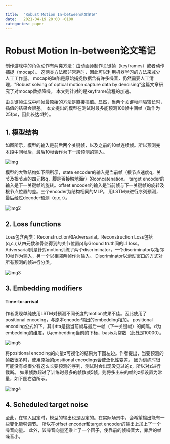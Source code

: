 ```yaml
---

title:  "Robust Motion In-between论文笔记"
date:   2021-04-19 20:00 +0100
categories: paper
---
```



# Robust Motion In-between论文笔记

制作游戏中的角色动作有两类方法：由动画师制作关键帧（keyframes）或者动作捕捉（mocap）。
这两类方法都非常耗时，因此可以利用机器学习的方法来减少人工工作量。
mocap的缺陷是原始捕捉数据含有许多噪音，仍然需要人工清理，"Robust solving of optical motion capture data by denoising"这篇文章研究了对mocap数据降噪。
本文则针对的是keyframe流程的加速。  

由关键帧生成中间帧最原始的方法是直接插值。显然，当两个关键帧间隔较长时，插值的结果会很差。
本文提出的模型在测试时最多能预测100帧中间帧（动作为25fps，因此长达4秒）。

## 1. 模型结构

如图所示，模型的输入是前后两个关键帧，以及之前的10帧连续帧。所以预测完本段中间帧后，最后10帧会作为下一段预测的输入。

![img](https://i.ibb.co/ZmKZLRn/motion-in-between-1.png)

模型的大致结构如下图所示，state encoder的输入是当前帧（根节点速度q，关节及根节点的四元数q，脚是否接触地面r）的concatenation。
target encoder的输入是下一关键帧的旋转。offset encoder的输入是当前帧与下一关键帧的旋转及根节点位置的差。三个encoder为结构相同的MLP。
用LSTM来进行序列预测，最后经过decoder预测（q,c,r）。
    

![img2](https://i.ibb.co/nLqv5W3/motion-in-between-2.png)  

## 2. Loss functions

Loss包含两类：Reconstruction和Adversarial。Reconstruction Loss包括(q,c,r,从四元数和骨骼得到的关节位置p)与Ground truth间的L1 loss。
Adversarial则是针对motion训练了两个discriminator，一个discriminator以相邻10帧作为输入，另一个以相邻两帧作为输入。
Discriminator以滑动窗口的方式对所有预测的帧进行分类。

![img3](https://i.ibb.co/SfL3217/motion-in-between-3.png)

## 3. Embedding modifiers
#### Time-to-arrival 
作者发现单纯使用LSTM对预测不同长度的motion效果不佳。因此使用了positional encoding，与原本encoder输出的embedding相加。
positional encoding公式如下，其中tta是指当前帧与最后一帧（下一关键帧）的间隔，d为embedding的维度，i为embedding当前的下标，basis为常数（此处是10000）。  

![img5](https://i.ibb.co/h229nQx/motion-in-between-5.png)

将positional encoding的向量z可视化的结果为下图左边。作者提出，当要预测的帧数很多时，使用原始的positional encodings会使泛化性变差。
因为训练时很可能没有或很少有这么长要预测的序列，测试时会出现没见过的z，所以对z进行截断。
如果帧数超过了训练时最多的帧数减5帧，则将多出来的帧的z都设置为常量，如下图右边所示。

![img4](https://i.ibb.co/3098C3S/motion-in-between-4.png)

## 4. Scheduled target noise  
至此，在输入固定时，模型的输出也是固定的。在实际场景中，会希望输出能有一些变化能够调节。
所以在offset encoder和target encoder的输出上加上了一个噪音向量。
此外，该噪音向量还乘上了一个因子，使靠前的帧噪音大，靠后的帧噪音小。




